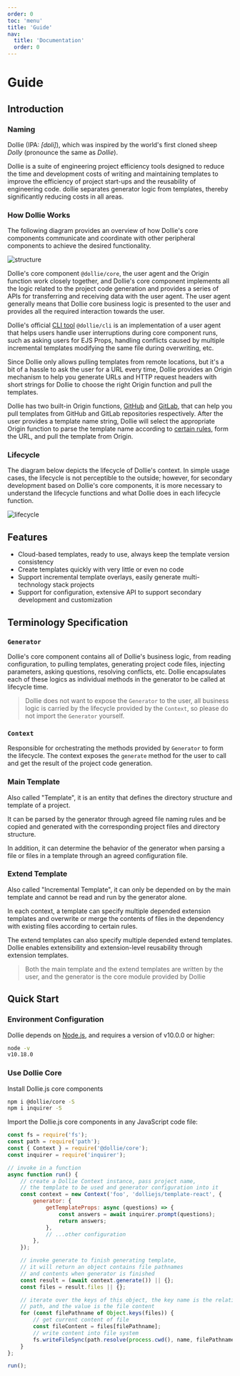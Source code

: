 ```yaml
---
order: 0
toc: 'menu'
title: 'Guide'
nav:
  title: 'Documentation'
  order: 0
---
```


# Guide

## Introduction

### Naming

Dollie (IPA: *[dɒli]*), which was inspired by the world's first cloned sheep *Dolly* (pronounce the same as *Dollie*).

Dollie is a suite of engineering project efficiency tools designed to reduce the time and development costs of writing and maintaining templates to improve the efficiency of project start-ups and the reusability of engineering code. dollie separates generator logic from templates, thereby significantly reducing costs in all areas.

### How Dollie Works

The following diagram provides an overview of how Dollie's core components communicate and coordinate with other peripheral components to achieve the desired functionality.

![structure](/public/images/structure.png)

Dollie's core component `@dollie/core`, the user agent and the Origin function work closely together, and Dollie's core component implements all the logic related to the project code generation and provides a series of APIs for transferring and receiving data with the user agent. The user agent generally means that Dollie core business logic is presented to the user and provides all the required interaction towards the user.

Dollie's official [CLI tool](/en-US/ecosystem/cli) `@dollie/cli` is an implementation of a user agent that helps users handle user interruptions during core component runs, such as asking users for EJS Props, handling conflicts caused by multiple incremental templates modifying the same file during overwriting, etc.

Since Dollie only allows pulling templates from remote locations, but it's a bit of a hassle to ask the user for a URL every time, Dollie provides an Origin mechanism to help you generate URLs and HTTP request headers with short strings for Dollie to choose the right Origin function and pull the templates.

Dollie has two built-in Origin functions, [GitHub](https://github.com/dolliejs/dollie/blob/master/packages/@dollie/origins/src/handlers/github.ts) and [GitLab](https://github.com/dolliejs/dollie/blob/master/packages/@dollie/origins/src/handlers/gitlab.ts), that can help you pull templates from GitHub and GitLab repositories respectively. After the user provides a template name string, Dollie will select the appropriate Origin function to parse the template name according to [certain rules](/guide/basic#template-name-resolution-rules), form the URL, and pull the template from Origin.

### Lifecycle

The diagram below depicts the lifecycle of Dollie's context. In simple usage cases, the lifecycle is not perceptible to the outside; however, for secondary development based on Dollie's core components, it is more necessary to understand the lifecycle functions and what Dollie does in each lifecycle function.

![lifecycle](/public/images/lifecycle.png)

## Features

- Cloud-based templates, ready to use, always keep the template version consistency
- Create templates quickly with very little or even no code
- Support incremental template overlays, easily generate multi-technology stack projects
- Support for configuration, extensive API to support secondary development and customization

## Terminology Specification

### `Generator`

Dollie's core component contains all of Dollie's business logic, from reading configuration, to pulling templates, generating project code files, injecting parameters, asking questions, resolving conflicts, etc. Dollie encapsulates each of these logics as individual methods in the generator to be called at lifecycle time.

> Dollie does not want to expose the `Generator` to the user, all business logic is carried by the lifecycle provided by the `Context`, so please do not import the `Generator` yourself.

### `Context`

Responsible for orchestrating the methods provided by `Generator` to form the lifecycle. The context exposes the `generate` method for the user to call and get the result of the project code generation.

### Main Template

Also called "Template", it is an entity that defines the directory structure and template of a project.

It can be parsed by the generator through agreed file naming rules and be copied and generated with the corresponding project files and directory structure.

In addition, it can determine the behavior of the generator when parsing a file or files in a template through an agreed configuration file.

### Extend Template

Also called "Incremental Template", it can only be depended on by the main template and cannot be read and run by the generator alone.

In each context, a template can specify multiple depended extension templates and overwrite or merge the contents of files in the dependency with existing files according to certain rules.

The extend templates can also specify multiple depended extend templates. Dollie enables extensibility and extension-level reusability through extension templates.

> Both the main template and the extend templates are written by the user, and the generator is the core module provided by Dollie

## Quick Start

### Environment Configuration

Dollie depends on [Node.js](https://nodejs.org/en/download/), and requires a version of v10.0.0 or higher:

```bash
node -v
v10.18.0
```

### Use Dollie Core

Install Dollie.js core components

```bash
npm i @dollie/core -S
npm i inquirer -S
```

Import the Dollie.js core components in any JavaScript code file:

```javascript
const fs = require('fs');
const path = require('path');
const { Context } = require('@dollie/core');
const inquirer = require('inquirer');

// invoke in a function
async function run() {
	// create a Dollie Context instance, pass project name,
	// the template to be used and generator configuration into it
	const context = new Context('foo', 'dolliejs/template-react', {
		generator: {
			getTemplateProps: async (questions) => {
	        	const answers = await inquirer.prompt(questions);
	        	return answers;
	        },
	        // ...other configuration
		},
	});

	// invoke generate to finish generating template,
	// it will return an object contains file pathnames
	// and contents when generator is finished
	const result = (await context.generate()) || {};
	const files = result.files || {};

	// iterate over the keys of this object, the key name is the relative
	// path, and the value is the file content
	for (const filePathname of Object.keys(files)) {
		// get current content of file
		const fileContent = files[filePathname];
		// write content into file system
		fs.writeFileSync(path.resolve(process.cwd(), name, filePathname), fileContent);
	}
};

run();
```
